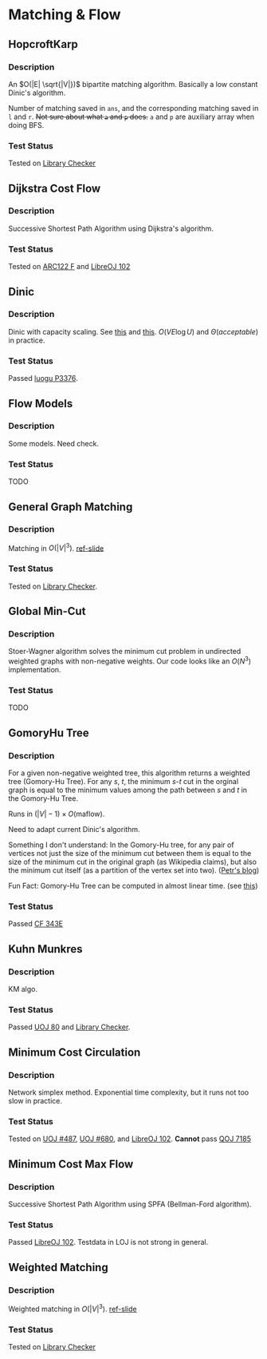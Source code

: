 # Matching & Flow

## HopcroftKarp
### Description

An $O(|E| \sqrt{|V|})$ bipartite matching algorithm.
Basically a low constant Dinic's algorithm.

Number of matching saved in `ans`, and the corresponding matching saved in `l` and `r`.
~~Not sure about what `a` and `p` does.~~ `a` and `p` are auxiliary array when doing BFS.

### Test Status

Tested on [Library Checker](https://judge.yosupo.jp/submission/175638)


## Dijkstra Cost Flow
### Description

Successive Shortest Path Algorithm using Dijkstra's algorithm.

### Test Status

Tested on [ARC122 F](https://atcoder.jp/contests/arc122/submissions/44122501) and [LibreOJ 102](https://loj.ac/s/1911311)


## Dinic
### Description
Dinic with capacity scaling.
See [this](https://codeforces.com/blog/entry/52714) and [this](https://codeforces.com/blog/entry/66006).
$O(VE \log U)$ and $\Theta(acceptable)$ in practice.
### Test Status
Passed [luogu P3376](https://www.luogu.com.cn/record/142472662).


## Flow Models
### Description
Some models. Need check.
### Test Status
TODO

## General Graph Matching
### Description

Matching in $O(|V|^3)$.
[ref-slide](https://jacky860226.github.io/general-graph-weighted-match-slides/#/22)

### Test Status

Tested on [Library Checker](https://judge.yosupo.jp/submission/182801).


## Global Min-Cut
### Description

Stoer-Wagner algorithm solves the minimum cut problem in undirected weighted graphs with non-negative weights.
Our code looks like an $O(N^3)$ implementation.

### Test Status

TODO


## GomoryHu Tree
### Description

For a given non-negative weighted tree, this algorithm returns a weighted tree (Gomory-Hu Tree).
For any $s$, $t$, the minimum $s$-$t$ cut in the orginal graph is equal to the minimum values among the path between $s$ and $t$ in the Gomory-Hu Tree.

Runs in $(|V|-1)\times O(\text{maflow})$.

Need to adapt current Dinic's algorithm.

Something I don't understand: In the Gomory-Hu tree, for any pair of vertices not just the size of the minimum cut between them is equal to the size of the minimum cut in the original graph (as Wikipedia claims), but also the minimum cut itself (as a partition of the vertex set into two). ([Petr's blog](https://blog.mitrichev.ch/2022/02/a-gomory-hu-week.html))

Fun Fact: Gomory-Hu Tree can be computed in almost linear time. (see [this](https://arxiv.org/abs/2111.04958))

### Test Status

Passed [CF 343E](https://codeforces.com/contest/343/submission/228226556)

## Kuhn Munkres
### Description
KM algo.
### Test Status
Passed [UOJ 80](https://uoj.ac/submission/656805) and [Library Checker](https://judge.yosupo.jp/submission/166079).


## Minimum Cost Circulation
### Description

Network simplex method. Exponential time complexity, but it runs not too slow in practice.

### Test Status

Tested on [UOJ #487](https://uoj.ac/submission/659272), [UOJ #680](https://uoj.ac/submission/659396), and [LibreOJ 102](https://loj.ac/s/1911317).
**Cannot** pass [QOJ 7185](https://qoj.ac/contest/1356/problem/7185)


## Minimum Cost Max Flow
### Description

Successive Shortest Path Algorithm using SPFA (Bellman-Ford algorithm).

### Test Status

Passed [LibreOJ 102](https://loj.ac/s/1911310).
Testdata in LOJ is not strong in general.


## Weighted Matching
### Description

Weighted matching in $O(|V|^3)$.
[ref-slide](https://jacky860226.github.io/general-graph-weighted-match-slides/#/22)

### Test Status

Tested on [Library Checker](https://judge.yosupo.jp/submission/166076)
